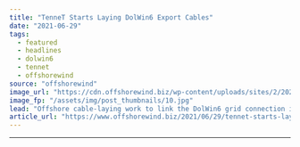 ```yaml
---
title: "TenneT Starts Laying DolWin6 Export Cables"
date: "2021-06-29"
tags: 
  - featured
  - headlines
  - dolwin6
  - tennet
  - offshorewind
source: "offshorewind"
image_url: "https://cdn.offshorewind.biz/wp-content/uploads/sites/2/2021/06/29095002/TenneT-Starts-Laying-DolWin6-Export-Cables.jpg"
image_fp: "/assets/img/post_thumbnails/10.jpg"
lead: "Offshore cable-laying work to link the DolWin6 grid connection in the North Sea to"
article_url: "https://www.offshorewind.biz/2021/06/29/tennet-starts-laying-dolwin6-export-cables/"
---
```


---
